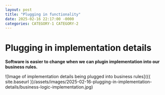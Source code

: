 ```yaml
---
layout: post
title: "Plugging in functionality"
date: 2025-02-16 22:17:00 -0000
categories: CATEGORY-1 CATEGORY-2
---
```

# Plugging in implementation details

**Software is easier to change when we can plugin implementation into our business rules.**

![Image of implementation details being plugged into business rules]({{ site.baseurl }}/assets/images/2025-02-16-plugging-in-implementation-details/business-logic-implementation.jpg)

